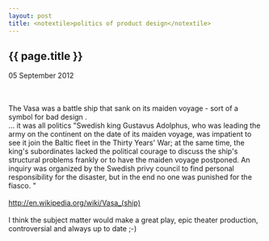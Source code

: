 ```yaml
---
layout: post
title: <notextile>politics of product design</notextile>
---
```


{{ page.title }}
----------------

<p class="publish_date">
05 September 2012

</p>
<br><br>The Vasa was a battle ship that sank on its maiden voyage - sort of a symbol for bad design .<br>... it was all politics &quot;Swedish king Gustavus Adolphus, who was leading the army on the continent on the date of its maiden voyage, was impatient to see it join the Baltic fleet in the Thirty Years&#39; War; at the same time, the king&#39;s subordinates lacked the political courage to discuss the ship&#39;s structural problems frankly or to have the maiden voyage postponed. An inquiry was organized by the Swedish privy council to find personal responsibility for the disaster, but in the end no one was punished for the fiasco. &quot;<br><br><a class="ot-anchor" href="http://en.wikipedia.org/wiki/Vasa_(ship)" rel="nofollow">http://en.wikipedia.org/wiki/Vasa_(ship)</a><br><br>I think the subject matter would make a great play, epic theater production, controversial and always up to date ;-)
